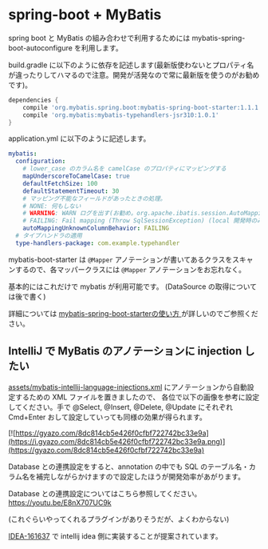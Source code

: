 # spring-boot + MyBatis

spring boot と MyBatis の組み合わせで利用するためには mybatis-spring-boot-autoconfigure を利用します。

build.gradle に以下のように依存を記述します(最新版使わないとプロパティ名が違ったりしてハマるので注意。開発が活発なので常に最新版を使うのがお勧めです)。

```groovy
dependencies {
    compile 'org.mybatis.spring.boot:mybatis-spring-boot-starter:1.1.1'
    compile 'org.mybatis:mybatis-typehandlers-jsr310:1.0.1'
}
```

application.yml に以下のように記述します。

```yaml
mybatis:
  configuration:
    # lower_case のカラム名を camelCase のプロパティにマッピングする
    mapUnderscoreToCamelCase: true
    defaultFetchSize: 100
    defaultStatementTimeout: 30
    # マッピング不能なフィールドがあったときの処理。
    # NONE: 何もしない
    # WARNING: WARN ログを出す(お勧め。org.apache.ibatis.session.AutoMappingUnknownColumnBehavior で WARN です)
    # FAILING: Fail mapping (Throw SqlSessionException) (local 開発時のみオンにすると良いでしょう)
    autoMappingUnknownColumnBehavior: FAILING    
  # タイプハンドラの適用
  type-handlers-package: com.example.typehandler
```

mybatis-boot-starter は `@Mapper` アノテーションが書いてあるクラスをスキャンするので、各マッパークラスには `@Mapper` アノテーションをお忘れなく。

基本的にはこれだけで mybatis が利用可能です。
(DataSource の取得については後で書く)

詳細については [mybatis-spring-boot-starterの使い方
](http://qiita.com/kazuki43zoo/items/ea79e206d7c2e990e478#mapper%E3%82%A4%E3%83%B3%E3%82%BF%E3%83%95%E3%82%A7%E3%83%BC%E3%82%B9%E3%81%AE%E3%82%B9%E3%82%AD%E3%83%A3%E3%83%B3%E3%81%AE%E4%BB%95%E7%B5%84%E3%81%BF) が詳しいのでご参照ください。

## IntelliJ で MyBatis のアノテーションに injection したい

[assets/mybatis-intellij-language-injections.xml]() にアノテーションから自動設定するための XML ファイルを置きましたので、
各位で以下の画像を参考に設定してください。手で @Select, @Insert, @Delete, @Update にそれぞれ Cmd+Enter おして設定していっても同様の効果が得られます。

[![https://gyazo.com/8dc814cb5e426f0cfbf722742bc33e9a](https://i.gyazo.com/8dc814cb5e426f0cfbf722742bc33e9a.png)](https://gyazo.com/8dc814cb5e426f0cfbf722742bc33e9a)

Database との連携設定をすると、annotation の中でも SQL のテーブル名・カラム名を補完しながらかけますので設定したほうが開発効率があがります。

Database との連携設定についてはこちら参照してください。
https://youtu.be/E8nX707UC9k

(これぐらいやってくれるプラグインがありそうだが、よくわからない)

[IDEA-161637](https://youtrack.jetbrains.com/issue/IDEA-161637) で intellij idea 側に実装することが提案されています。
